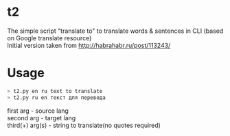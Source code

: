 t2
==

The simple script "translate to" to translate words &amp; sentences in CLI (based on Google translate resource)<br>
Initial version taken from http://habrahabr.ru/post/113243/

Usage
===
```bash
> t2.py en ru text to translate
> t2.py ru en текст для перевода
```
first arg       - source lang<br>
second arg      - target lang<br>
third(+) arg(s) - string to translate(no quotes required)<br>

